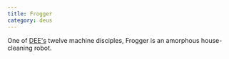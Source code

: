```yaml
---
title: Frogger
category: deus
---
```

One of [DEE's](char-public-griffin) twelve machine disciples, Frogger is an amorphous house-cleaning robot.
